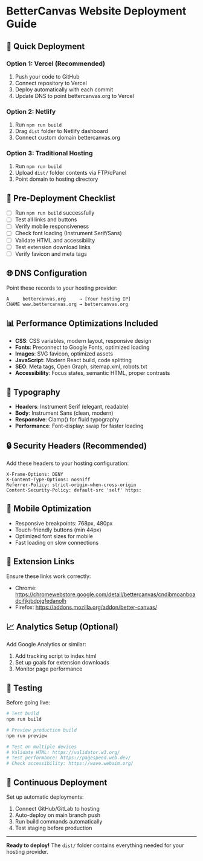# BetterCanvas Website Deployment Guide

## 🚀 Quick Deployment

### Option 1: Vercel (Recommended)
1. Push your code to GitHub
2. Connect repository to Vercel
3. Deploy automatically with each commit
4. Update DNS to point bettercanvas.org to Vercel

### Option 2: Netlify
1. Run `npm run build`
2. Drag `dist` folder to Netlify dashboard
3. Connect custom domain bettercanvas.org

### Option 3: Traditional Hosting
1. Run `npm run build`
2. Upload `dist/` folder contents via FTP/cPanel
3. Point domain to hosting directory

## 🔧 Pre-Deployment Checklist

- [ ] Run `npm run build` successfully
- [ ] Test all links and buttons
- [ ] Verify mobile responsiveness
- [ ] Check font loading (Instrument Serif/Sans)
- [ ] Validate HTML and accessibility
- [ ] Test extension download links
- [ ] Verify favicon and meta tags

## 🌐 DNS Configuration

Point these records to your hosting provider:
```
A     bettercanvas.org     → [Your hosting IP]
CNAME www.bettercanvas.org → bettercanvas.org
```

## 📊 Performance Optimizations Included

- **CSS**: CSS variables, modern layout, responsive design
- **Fonts**: Preconnect to Google Fonts, optimized loading
- **Images**: SVG favicon, optimized assets
- **JavaScript**: Modern React build, code splitting
- **SEO**: Meta tags, Open Graph, sitemap.xml, robots.txt
- **Accessibility**: Focus states, semantic HTML, proper contrasts

## 🎨 Typography

- **Headers**: Instrument Serif (elegant, readable)
- **Body**: Instrument Sans (clean, modern)
- **Responsive**: Clamp() for fluid typography
- **Performance**: Font-display: swap for faster loading

## 🔒 Security Headers (Recommended)

Add these headers to your hosting configuration:
```
X-Frame-Options: DENY
X-Content-Type-Options: nosniff
Referrer-Policy: strict-origin-when-cross-origin
Content-Security-Policy: default-src 'self' https:
```

## 📱 Mobile Optimization

- Responsive breakpoints: 768px, 480px
- Touch-friendly buttons (min 44px)
- Optimized font sizes for mobile
- Fast loading on slow connections

## 🔗 Extension Links

Ensure these links work correctly:
- Chrome: https://chromewebstore.google.com/detail/bettercanvas/cndibmoanboadcifjkjbdpjgfedanolh
- Firefox: https://addons.mozilla.org/addon/better-canvas/

## 📈 Analytics Setup (Optional)

Add Google Analytics or similar:
1. Add tracking script to index.html
2. Set up goals for extension downloads
3. Monitor page performance

## 🧪 Testing

Before going live:
```bash
# Test build
npm run build

# Preview production build
npm run preview

# Test on multiple devices
# Validate HTML: https://validator.w3.org/
# Test performance: https://pagespeed.web.dev/
# Check accessibility: https://wave.webaim.org/
```

## 🔄 Continuous Deployment

Set up automatic deployments:
1. Connect GitHub/GitLab to hosting
2. Auto-deploy on main branch push
3. Run build commands automatically
4. Test staging before production

---

**Ready to deploy!** The `dist/` folder contains everything needed for your hosting provider. 